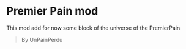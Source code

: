 
Premier Pain mod
=======

This mod add for now some block of the universe of the PremierPain

> By UnPainPerdu
